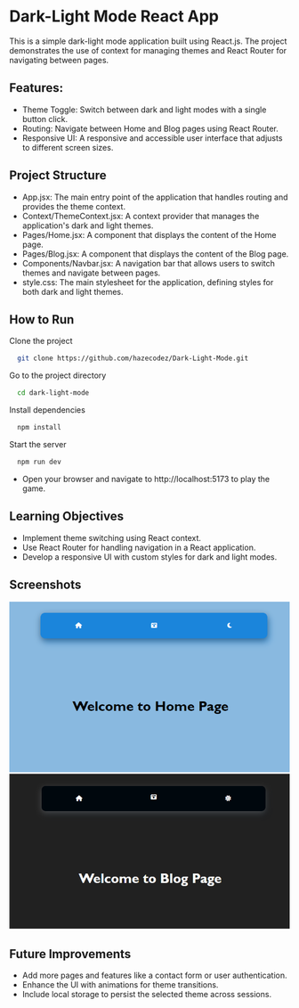 # Dark-Light Mode React App

This is a simple dark-light mode application built using React.js. The project demonstrates the use of context for managing themes and React Router for navigating between pages.

## Features:

- Theme Toggle: Switch between dark and light modes with a single button click.
- Routing: Navigate between Home and Blog pages using React Router.
- Responsive UI: A responsive and accessible user interface that adjusts to different screen sizes.

## Project Structure

- App.jsx: The main entry point of the application that handles routing and provides the theme context.
- Context/ThemeContext.jsx: A context provider that manages the application's dark and light themes.
- Pages/Home.jsx: A component that displays the content of the Home page.
- Pages/Blog.jsx: A component that displays the content of the Blog page.
- Components/Navbar.jsx: A navigation bar that allows users to switch themes and navigate between pages.
- style.css: The main stylesheet for the application, defining styles for both dark and light themes.

## How to Run

Clone the project

```bash
  git clone https://github.com/hazecodez/Dark-Light-Mode.git
```

Go to the project directory

```bash
  cd dark-light-mode
```

Install dependencies

```bash
  npm install
```

Start the server

```bash
  npm run dev
```

- Open your browser and navigate to http://localhost:5173 to play the game.

## Learning Objectives

- Implement theme switching using React context.
- Use React Router for handling navigation in a React application.
- Develop a responsive UI with custom styles for dark and light modes.

## Screenshots

![App Screenshot](/public/light.png)
![App Screenshot](/public/dark.png)

## Future Improvements

- Add more pages and features like a contact form or user authentication.
- Enhance the UI with animations for theme transitions.
- Include local storage to persist the selected theme across sessions.
